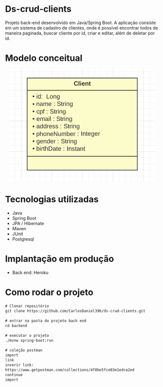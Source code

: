 # Ds-crud-clients

Projeto back-end desenvolvido em Java/Spring Boot. A aplicação consiste em um sistema de cadastro de clientes, onde é possível encontrar todos de maneira paginada,
buscar cliente por id, criar e editar, além de deletar por id.

# Modelo conceitual

<div align="center">
<img src="https://github.com/CarlosDaniel396/ds-crud-clients/blob/master/assets/model.png"/>
</div>

# Tecnologias utilizadas
* Java
* Spring Boot
* JPA / Hibernate
* Maven
* JUnit
* Postgresql

# Implantação em produção
* Back end: Heroku

# Como rodar o projeto
```
# Clonar repositório
git clone https://github.com/CarlosDaniel396/ds-crud-clients.git

# entrar na pasta do projeto back end
cd backend

# executar o projeto
./mvnw spring-boot:run

# coleção postman
import
link
inserir link: https://www.getpostman.com/collections/4f8be5fce03e1edca2ed
continue
import 
```


